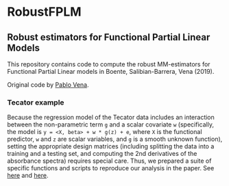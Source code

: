 # RobustFPLM
## Robust estimators for Functional Partial Linear Models 

This repository contains code to compute the robust MM-estimators 
for Functional Partial Linear models in Boente, Salibian-Barrera, Vena (2019).

Original code by [Pablo Vena](https://github.com/anevolbap).

### Tecator example
Because the regression model of the Tecator data includes an 
interaction between the non-parametric 
term `g` and a scalar covariate `w` (specifically, the model is
`y = <X, beta> + w * g(z) + e`, where `X` is the functional 
predictor, `w` and `z` are
scalar variables, and `g` is a smooth unknown function), setting 
the appropriate design matrices
(including splitting the data into a training and a testing set, 
and computing the 2nd derivatives
of the absorbance spectra) requires special care. 
Thus, we prepared a suite of specific 
functions and scripts to reproduce our analysis in the paper. 
See [here](tecator-specific-functions.R) and [here](script-TECATOR.R).

<!-- ### General code
Code to fit the usual Functional Partial linear Model 
(`y = <X, beta> + g(z) + e`) is [here](FPLM-Bsplines-functions.R). A 
simple step-by-step example can be found 
[here](FPLM-Bsplines-example.R). -->

